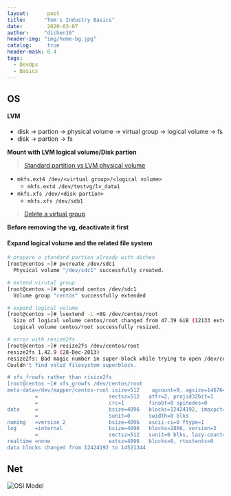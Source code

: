 ```yaml
---
layout:      post
title:      "Tom's Industry Basics"
date:        2020-03-07
author:     "dichen16"
header-img: "img/home-bg.jpg"
catalog:     true
header-mask: 0.4
tags:
  - DevOps
  - Basics
---
```


## OS

#### LVM

- disk -> partion -> physical volume -> virtual group -> logical volume -> fs
- disk -> partion -> fs

**Mount with LVM logical volume/Disk partion**

> [Standard partition vs LVM physical volume](https://unix.stackexchange.com/questions/292327/create-partition-standard-partition-vs-lvm-physical-volume-in-centos-installat)

- `mkfs.ext4 /dev/<virtual group>/<logical volume>`
    - `mkfs.ext4 /dev/testvg/lv_data1`
- `mkfs.xfs /dev/<disk partion>`
    - `mkfs.xfs /dev/sdb1`

> [Delete a virtual group](https://www.thegeekdiary.com/centos-rhel-how-to-delete-a-volume-group-in-lvm/)

**Before removing the vg, deactivate it first**

#### Expand logical volume and the related file system

```bash
# prepare a standard partion already with dichen
[root@centos ~]# pvcreate /dev/sdc1
  Physical volume "/dev/sdc1" successfully created.

# extend virutal group
[root@centos ~]# vgextend centos /dev/sdc1
  Volume group "centos" successfully extended

# expand logical volume
[root@centos ~]# lvextend -L +8G /dev/centos/root
  Size of logical volume centos/root changed from 47.39 GiB (12133 extents) to 55.39 GiB (14181 extents).
  Logical volume centos/root successfully resized.

# error with resize2fs
[root@centos ~]# resize2fs /dev/centos/root
resize2fs 1.42.9 (28-Dec-2013)
resize2fs: Bad magic number in super-block while trying to open /dev/centos/root
Couldn't find valid filesystem superblock.

# xfs_frowfs rather than risize2fs
[root@centos ~]# xfs_growfs /dev/centos/root
meta-data=/dev/mapper/centos-root isize=512    agcount=9, agsize=1467648 blks
         =                       sectsz=512   attr=2, projid32bit=1
         =                       crc=1        finobt=0 spinodes=0
data     =                       bsize=4096   blocks=12424192, imaxpct=25
         =                       sunit=0      swidth=0 blks
naming   =version 2              bsize=4096   ascii-ci=0 ftype=1
log      =internal               bsize=4096   blocks=2866, version=2
         =                       sectsz=512   sunit=0 blks, lazy-count=1
realtime =none                   extsz=4096   blocks=0, rtextents=0
data blocks changed from 12424192 to 14521344
```

## Net

![OSI Model](https://miro.medium.com/max/4000/1*-hQHFX-UjlruHDf9Je0lXg.png)
